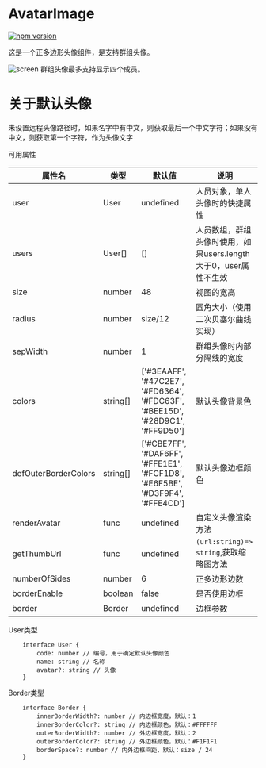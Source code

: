# AvatarImage

[![npm version](https://img.shields.io/npm/v/@hecom/image-avatar.svg?style=flat)](https://www.npmjs.com/package/@hecom/image-avatar)

这是一个正多边形头像组件，是支持群组头像。

![screen](https://github.com/hecom-rn/AvatarImage/blob/master/images/example.jpeg)
群组头像最多支持显示四个成员。

# 关于默认头像
未设置远程头像路径时，如果名字中有中文，则获取最后一个中文字符；如果没有中文，则获取第一个字符，作为头像文字

可用属性

|属性名|类型|默认值|说明|
|-----|----|-----|----|
|user|User|undefined|人员对象，单人头像时的快捷属性|
|users|User[]|[]|人员数组，群组头像时使用，如果users.length大于0，user属性不生效|
|size|number|48|视图的宽高|
|radius|number|size/12|圆角大小（使用二次贝塞尔曲线实现）|
|sepWidth|number|1|群组头像时内部分隔线的宽度|
|colors|string[]|['#3EAAFF', '#47C2E7', '#FD6364', '#FDC63F', '#BEE15D', '#28D9C1', '#FF9D50']|默认头像背景色|
|defOuterBorderColors|string[]|['#CBE7FF', '#DAF6FF', '#FFE1E1', '#FCF1D8', '#E6F5BE', '#D3F9F4', '#FFE4CD']|默认头像边框颜色|
|renderAvatar|func|undefined|自定义头像渲染方法|
|getThumbUrl|func|undefined|`(url:string)=> string`,获取缩略图方法|
|numberOfSides|number|6|正多边形边数|
|borderEnable|boolean|false|是否使用边框|
|border|Border|undefined|边框参数|

User类型
```
    interface User {
        code: number // 编号，用于确定默认头像颜色
        name: string // 名称
        avatar?: string // 头像
    }
```
Border类型
```
    interface Border {
        innerBorderWidth?: number // 内边框宽度，默认：1
        innerBorderColor?: string // 内边框颜色，默认：#FFFFFF
        outerBorderWidth?: number // 外边框宽度，默认：2
        outerBorderColor?: string // 外边框颜色，默认：#F1F1F1
        borderSpace?: number // 内外边框间距，默认：size / 24
    }
```
